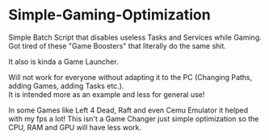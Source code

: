 # Simple-Gaming-Optimization
Simple Batch Script that disables useless Tasks and Services while Gaming.
Got tired of these "Game Boosters" that literally do the same shit.

It also is kinda a Game Launcher.

Will not work for everyone without adapting it to the PC (Changing Paths, adding Games, adding Tasks etc.).<br/>
It is intended more as an example and less for general use!

In some Games like Left 4 Dead, Raft and even Cemu Emulator it helped with my fps a lot!
This isn't a Game Changer just simple optimization so the CPU, RAM and GPU will have less work.
